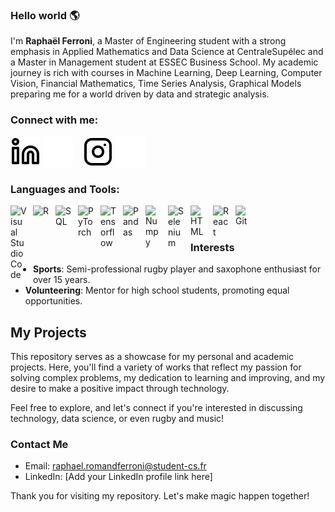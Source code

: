 ### Hello world 🌎 

I'm **Raphaël Ferroni**, a Master of Engineering student with a strong emphasis in Applied Mathematics and Data Science at CentraleSupélec and a Master in Management student at ESSEC Business School. My academic journey is rich with courses in Machine Learning, Deep Learning, Computer Vision, Financial Mathematics, Time Series Analysis, Graphical Models preparing me for a world driven by data and strategic analysis.

### Connect with me:

[![img_contact](./img/linkedin-light.svg)](https://www.linkedin.com/in/raphaël-ferroni-0560b11b7/#gh-light-mode-only)
[![img_contact](./img/linkedin-dark.svg)](https://www.linkedin.com/in/raphaël-ferroni-0560b11b7/#gh-dark-mode-only)
&nbsp;&nbsp;
[![img_contact](./img/instagram-light.svg)](https://www.instagram.com/ferrxni/#gh-light-mode-only)
[![img_contact](./img/instagram-dark.svg)](https://www.instagram.com/ferrxni/#gh-dark-mode-only)

### Languages and Tools:

<img align="left" alt="Visual Studio Code" width="26px" src="https://cdn.jsdelivr.net/gh/devicons/devicon/icons/vscode/vscode-original.svg" style="padding-right:10px;"/>
<img align="left" alt="R" width="26px" src="https://cdn.jsdelivr.net/gh/devicons/devicon@latest/icons/r/r-original.svg" style="padding-right:10px;"/>
<img align="left" alt="SQL" width="26px" src="https://cdn.jsdelivr.net/gh/devicons/devicon@latest/icons/azuresqldatabase/azuresqldatabase-original.svg" style="padding-right:10px;"/>
<img align="left" alt="PyTorch" width="26px" src="https://cdn.jsdelivr.net/gh/devicons/devicon@latest/icons/pytorch/pytorch-original.svg" style="padding-right:10px;"/>
<img align="left" alt="Tensorflow" width="26px" src="https://cdn.jsdelivr.net/gh/devicons/devicon@latest/icons/tensorflow/tensorflow-original.svg" style="padding-right:10px;"/>
<img align="left" alt="Pandas" width="26px" src="https://cdn.jsdelivr.net/gh/devicons/devicon@latest/icons/pandas/pandas-plain-wordmark.svg" style="padding-right:10px;"/>
<img align="left" alt="Numpy" width="26px" src="https://cdn.jsdelivr.net/gh/devicons/devicon@latest/icons/numpy/numpy-original.svg" style="padding-right:10px;"/>
<img align="left" alt="Selenium" width="26px" src="https://cdn.jsdelivr.net/gh/devicons/devicon@latest/icons/selenium/selenium-original.svg" style="padding-right:10px;"/>
<img align="left" alt="HTML" width="26px" src="https://cdn.jsdelivr.net/gh/devicons/devicon@latest/icons/html5/html5-original.svg" style="padding-right:10px;"/>
<img align="left" alt="React" width="26px" src="https://cdn.jsdelivr.net/gh/devicons/devicon@latest/icons/react/react-original.svg" style="padding-right:10px;"/>
<img align="left" alt="Git" width="26px" src="https://cdn.jsdelivr.net/gh/devicons/devicon@latest/icons/git/git-original.svg" style="padding-right:10px;"/>

<br />
<br />

### Interests

- **Sports**: Semi-professional rugby player and saxophone enthusiast for over 15 years.
- **Volunteering**: Mentor for high school students, promoting equal opportunities.

## My Projects

This repository serves as a showcase for my personal and academic projects. Here, you'll find a variety of works that reflect my passion for solving complex problems, my dedication to learning and improving, and my desire to make a positive impact through technology.

Feel free to explore, and let's connect if you're interested in discussing technology, data science, or even rugby and music!

### Contact Me

- Email: [raphael.romandferroni@student-cs.fr](mailto:raphael.romandferroni@student-cs.fr)
- LinkedIn: [Add your LinkedIn profile link here]

Thank you for visiting my repository. Let's make magic happen together!
